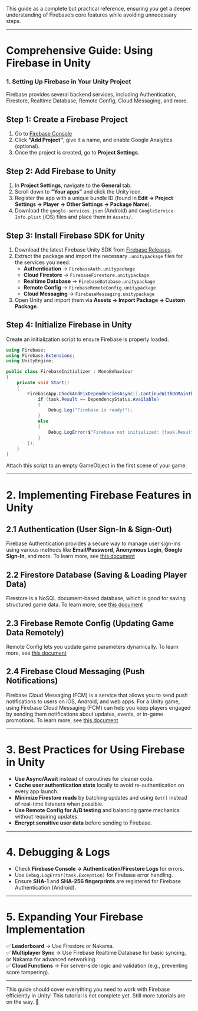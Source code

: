 This guide as a complete but practical reference, ensuring you get a deeper understanding of Firebase’s core features while avoiding unnecessary steps.

---

# **Comprehensive Guide: Using Firebase in Unity**

### **1. Setting Up Firebase in Your Unity Project**
Firebase provides several backend services, including Authentication, Firestore, Realtime Database, Remote Config, Cloud Messaging, and more.

## **Step 1: Create a Firebase Project**
1. Go to [Firebase Console](https://console.firebase.google.com/)
2. Click **"Add Project"**, give it a name, and enable Google Analytics (optional).
3. Once the project is created, go to **Project Settings**.

## **Step 2: Add Firebase to Unity**
1. In **Project Settings**, navigate to the **General** tab.
2. Scroll down to **"Your apps"** and click the Unity icon.
3. Register the app with a unique bundle ID (found in **Edit → Project Settings → Player → Other Settings → Package Name**).
4. Download the `google-services.json` (Android) and `GoogleService-Info.plist` (iOS) files and place them in `Assets/`.

## **Step 3: Install Firebase SDK for Unity**
1. Download the latest Firebase Unity SDK from [Firebase Releases](https://firebase.google.com/docs/unity/setup).
2. Extract the package and import the necessary `.unitypackage` files for the services you need:
   - **Authentication** → `FirebaseAuth.unitypackage`
   - **Cloud Firestore** → `FirebaseFirestore.unitypackage`
   - **Realtime Database** → `FirebaseDatabase.unitypackage`
   - **Remote Config** → `FirebaseRemoteConfig.unitypackage`
   - **Cloud Messaging** → `FirebaseMessaging.unitypackage`
3. Open Unity and import them via **Assets → Import Package → Custom Package**.

## **Step 4: Initialize Firebase in Unity**
Create an initialization script to ensure Firebase is properly loaded.

```csharp
using Firebase;
using Firebase.Extensions;
using UnityEngine;

public class FirebaseInitializer : MonoBehaviour
{
    private void Start()
    {
        FirebaseApp.CheckAndFixDependenciesAsync().ContinueWithOnMainThread(task => {
            if (task.Result == DependencyStatus.Available)
            {
                Debug.Log("Firebase is ready!");
            }
            else
            {
                Debug.LogError($"Firebase not initialized: {task.Result}");
            }
        });
    }
}
```
Attach this script to an empty GameObject in the first scene of your game.

---

# **2. Implementing Firebase Features in Unity**

## **2.1 Authentication (User Sign-In & Sign-Out)**

Firebase Authentication provides a secure way to manage user sign-ins using various methods like **Email/Password**, **Anonymous Login**, **Google Sign-In**, and more.
To learn more, see [this document](./Authentication/)

## **2.2 Firestore Database (Saving & Loading Player Data)**
Firestore is a NoSQL document-based database, which is good for saving structured game data.
To learn more, see [this document](./Firestore/)

## **2.3 Firebase Remote Config (Updating Game Data Remotely)**
Remote Config lets you update game parameters dynamically.
To learn more, see [this document](./Remote%20Config/)

## **2.4 Firebase Cloud Messaging (Push Notifications)**

Firebase Cloud Messaging (FCM) is a service that allows you to send push notifications to users on iOS, Android, and web apps. For a Unity game, using Firebase Cloud Messaging (FCM) can help you keep players engaged by sending them notifications about updates, events, or in-game promotions.
To learn more, see [this document](./Cloud%20Messaging/)

---

# **3. Best Practices for Using Firebase in Unity**
- **Use Async/Await** instead of coroutines for cleaner code.
- **Cache user authentication state** locally to avoid re-authentication on every app launch.
- **Minimize Firestore reads** by batching updates and using `Get()` instead of real-time listeners when possible.
- **Use Remote Config for A/B testing** and balancing game mechanics without requiring updates.
- **Encrypt sensitive user data** before sending to Firebase.

---

# **4. Debugging & Logs**
- Check **Firebase Console → Authentication/Firestore Logs** for errors.
- Use `Debug.LogError(task.Exception)` for Firebase error handling.
- Ensure **SHA-1** and **SHA-256 fingerprints** are registered for Firebase Authentication (Android).

---

# **5. Expanding Your Firebase Implementation**
✅ **Leaderboard** → Use Firestore or Nakama.  
✅ **Multiplayer Sync** → Use Firebase Realtime Database for basic syncing, or Nakama for advanced networking.  
✅ **Cloud Functions** → For server-side logic and validation (e.g., preventing score tampering).  

---

This guide should cover everything you need to work with Firebase efficiently in Unity! This tutorial is not complete yet. Still more tutorials are on the way. 🚀